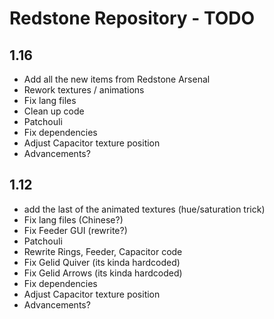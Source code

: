 # Redstone Repository - TODO

## 1.16
- Add all the new items from Redstone Arsenal
- Rework textures / animations
- Fix lang files
- Clean up code
- Patchouli
- Fix dependencies
- Adjust Capacitor texture position
- Advancements?

## 1.12
- add the last of the animated textures (hue/saturation trick)
- Fix lang files (Chinese?)
- Fix Feeder GUI (rewrite?)
- Patchouli
- Rewrite Rings, Feeder, Capacitor code
- Fix Gelid Quiver (its kinda hardcoded)
- Fix Gelid Arrows (its kinda hardcoded)
- Fix dependencies
- Adjust Capacitor texture position
- Advancements?
